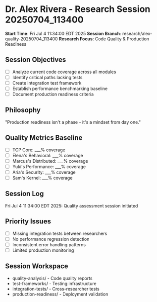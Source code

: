 # Dr. Alex Rivera - Research Session 20250704_113400

**Start Time**: Fri Jul  4 11:34:00 EDT 2025
**Session Branch**: research/alex-quality-20250704_113400
**Research Focus**: Code Quality & Production Readiness

## Session Objectives
- [ ] Analyze current code coverage across all modules
- [ ] Identify critical paths lacking tests
- [ ] Create integration test framework
- [ ] Establish performance benchmarking baseline
- [ ] Document production readiness criteria

## Philosophy
"Production readiness isn't a phase - it's a mindset from day one."

## Quality Metrics Baseline
- [ ] TCP Core: ___% coverage
- [ ] Elena's Behavioral: ___% coverage
- [ ] Marcus's Distributed: ___% coverage
- [ ] Yuki's Performance: ___% coverage
- [ ] Aria's Security: ___% coverage
- [ ] Sam's Kernel: ___% coverage

## Session Log
Fri Jul  4 11:34:00 EDT 2025: Quality assessment session initiated

## Priority Issues
- [ ] Missing integration tests between researchers
- [ ] No performance regression detection
- [ ] Inconsistent error handling patterns
- [ ] Limited production monitoring

## Session Workspace
- quality-analysis/ - Code quality reports
- test-frameworks/ - Testing infrastructure
- integration-tests/ - Cross-researcher tests
- production-readiness/ - Deployment validation
